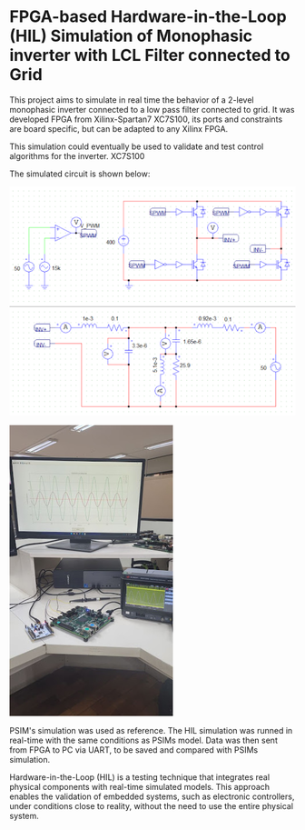 # FPGA-based Hardware-in-the-Loop (HIL) Simulation of Monophasic inverter with LCL Filter connected to Grid

This project aims to simulate in real time the behavior of a 2-level monophasic inverter connected to a low pass filter connected to grid. 
It was developed FPGA from Xilinx-Spartan7 XC7S100, its ports and constraints are board specific, but can be adapted to any Xilinx FPGA. 



This simulation could eventually be used to validate and test control algorithms for the inverter. XC7S100


The simulated circuit is shown below: 

![PSIM Simulation](docs/images/psim.png)

![Real-time Simulation HIL](docs\images\HIL.jpg)


PSIM's simulation was used as reference. The HIL simulation was runned in real-time with the same conditions as PSIMs model. Data was then sent from FPGA to PC via UART, to be saved and compared with PSIMs simulation. 



Hardware-in-the-Loop (HIL) is a testing technique that integrates real physical components with real-time simulated models. This approach enables the validation of embedded systems, such as electronic controllers, under conditions close to reality, without the need to use the entire physical system.

